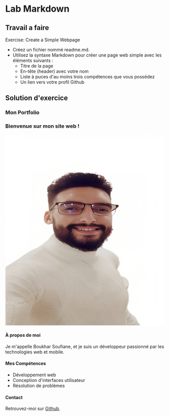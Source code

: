 # Lab Markdown

## Travail a faire 
Exercise: Create a Simple Webpage

- Créez un fichier nommé readme.md.
- Utilisez la syntaxe Markdown pour créer une page web simple avec les éléments suivants :
    - Titre de la page
    - En-tête (header) avec votre nom
    - Liste à puces d'au moins trois compétences que vous possédez
    - Un lien vers votre profil Github


## Solution d'exercice

### Mon Portfolio

### Bienvenue sur mon site web !

<img src="img/photo.png" alt="Mon travail" width="500" height="600"> 

#### À propos de moi
Je m'appelle Boukhar Soufiane, et je suis un développeur passionné par les technologies web et mobile.

#### Mes Compétences
- Développement web
- Conception d'interfaces utilisateur
- Résolution de problèmes

#### Contact
Retrouvez-moi sur [Github](https://github.com/boukharSoufiane1998).
